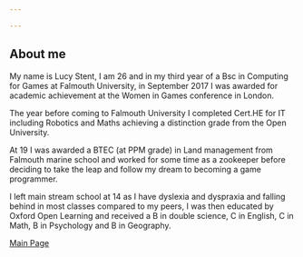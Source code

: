 ```yaml
---

---
```


## **About me**
  
My name is Lucy Stent, I am 26 and in my third year of a Bsc in Computing for Games at Falmouth University, in September 2017
I was awarded for academic achievement at the Women in Games conference in London.

The year before coming to Falmouth University I completed Cert.HE for IT including Robotics and Maths achieving a distinction grade from   the Open University.

At 19 I was awarded a BTEC (at PPM grade) in Land management from Falmouth marine school and worked for some time as a zookeeper before   deciding to take the leap and follow my dream to becoming a game programmer.

I left main stream school at 14 as I have dyslexia and dyspraxia and falling behind in most classes compared to my peers, I was then       educated by Oxford Open Learning and received a B in double science, C in English, C in Math, B in Psychology and B in Geography.
  
<a href="index.md">Main Page</a>
